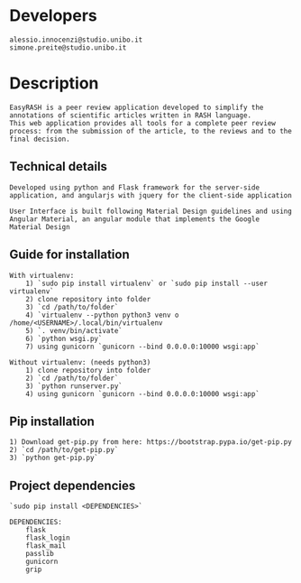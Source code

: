 
# Developers

	alessio.innocenzi@studio.unibo.it
	simone.preite@studio.unibo.it

# Description

	EasyRASH is a peer review application developed to simplify the annotations of scientific articles written in RASH language.
	This web application provides all tools for a complete peer review process: from the submission of the article, to the reviews and to the final decision.

## Technical details

	Developed using python and Flask framework for the server-side application, and angularjs with jquery for the client-side application

	User Interface is built following Material Design guidelines and using Angular Material, an angular module that implements the Google Material Design

## Guide for installation

	With virtualenv:
		1) `sudo pip install virtualenv` or `sudo pip install --user virtualenv`
		2) clone repository into folder
		3) `cd /path/to/folder`
		4) `virtualenv --python python3 venv o /home/<USERNAME>/.local/bin/virtualenv
		5) `. venv/bin/activate`
		6) `python wsgi.py`
		7) using gunicorn `gunicorn --bind 0.0.0.0:10000 wsgi:app`

	Without virtualenv: (needs python3)
		1) clone repository into folder
		2) `cd /path/to/folder`
		3) `python runserver.py`
		4) using gunicorn `gunicorn --bind 0.0.0.0:10000 wsgi:app`

## Pip installation

	1) Download get-pip.py from here: https://bootstrap.pypa.io/get-pip.py
	2) `cd /path/to/get-pip.py`
	3) `python get-pip.py`

## Project dependencies

	`sudo pip install <DEPENDENCIES>`

	DEPENDENCIES:
		flask
		flask_login
		flask_mail
		passlib
		gunicorn
		grip
